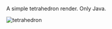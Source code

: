 A simple tetrahedron render. Only Java.

![tetrahedron](https://github.com/user-attachments/assets/3e198047-d5e1-4bdd-8c5e-e81367dae279)
